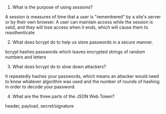 <!-- Answers to the Short Answer Essay Questions go here -->

1. What is the purpose of using _sessions_?

A session is measures of time that a user is "remembered" by a site's server or by their own browser. A user can maintain access while the session is valid, and they will lose access when it ends, which will cause them to reauthenticate

2. What does bcrypt do to help us store passwords in a secure manner.

bcrypt hashes passwords which leaves encrypted strings of random numbers and letters

3. What does bcrypt do to slow down attackers?

It repeatedly hashes your passwords, which means an attacker would need to know whatever algorithm was used and the number of rounds of hashing in order to decode your password.

4. What are the three parts of the JSON Web Token?

header, payload, secret/signature